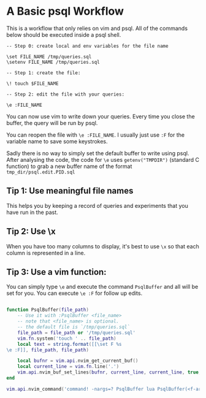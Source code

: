 # A Basic psql Workflow

This is a workflow that only relies on vim and psql.
All of the commands below should be executed inside a psql shell.

```
-- Step 0: create local and env variables for the file name

\set FILE_NAME /tmp/queries.sql
\setenv FILE_NAME /tmp/queries.sql

-- Step 1: create the file:

\! touch $FILE_NAME

-- Step 2: edit the file with your queries:

\e :FILE_NAME
```

You can now use vim to write down your queries.
Every time you close the buffer, the query will be run by psql.

You can reopen the file with `\e :FILE_NAME`.
I usually just use `:F` for the variable name to save some keystrokes.

Sadly there is no way to simply set the default buffer to write using psql.
After analysing the code, the code for `\e` uses `getenv("TMPDIR")` (standard C
function) to grab a new buffer name of the format `tmp_dir/psql.edit.PID.sql`

## Tip 1: Use meaningful file names

This helps you by keeping a record of queries and experiments that you have
run in the past.

## Tip 2: Use \x

When you have too many columns to display, it's best to use `\x` so that each
column is represented in a line.

## Tip 3: Use a vim function:

You can simply type `\e` and execute the command `PsqlBuffer` and all will be
set for you. You can execute `\e :F` for follow up edits.

```lua

function PsqlBuffer(file_path)
    -- Use it with :PsqlBuffer <file_name>
    -- note that <file_name> is optional.
    -- the default file is `/tmp/queries.sql`
    file_path = file_path or '/tmp/queries.sql'
    vim.fn.system('touch ' .. file_path)
    local text = string.format([[\set F %s
\e :F]], file_path, file_path)

    local bufnr = vim.api.nvim_get_current_buf()
    local current_line = vim.fn.line('.')
    vim.api.nvim_buf_set_lines(bufnr, current_line, current_line, true, vim.split(text, "\n"))
end

vim.api.nvim_command('command! -nargs=? PsqlBuffer lua PsqlBuffer(<f-args>)')
```
